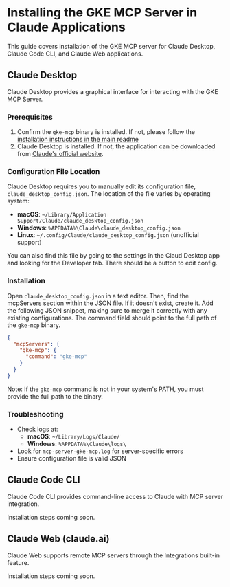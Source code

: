 # Installing the GKE MCP Server in Claude Applications

This guide covers installation of the GKE MCP server for Claude Desktop, Claude Code CLI, and Claude Web applications.

## Claude Desktop

Claude Desktop provides a graphical interface for interacting with the GKE MCP Server.

### Prerequisites

1. Confirm the `gke-mcp` binary is installed. If not, please follow the [installation instructions in the main readme](../../README.md#install-the-mcp-server)
2. Claude Desktop is installed. If not, the application can be downloaded from [Claude's official website](https://claude.ai/download).

### Configuration File Location
Claude Desktop requires you to manually edit its configuration file, `claude_desktop_config.json`.
The location of the file varies by operating system:
- **macOS**: `~/Library/Application Support/Claude/claude_desktop_config.json`
- **Windows**: `%APPDATA%\Claude\claude_desktop_config.json`
- **Linux**: `~/.config/Claude/claude_desktop_config.json` (unofficial support)

You can also find this file by going to the settings in the Claud Desktop app and looking for the Developer tab. There should be a button to edit config.

### Installation
Open `claude_desktop_config.json` in a text editor. Then, find the mcpServers section within the JSON file. If it doesn't exist,
create it. Add the following JSON snippet, making sure to merge it correctly with any existing configurations. The command field
should point to the full path of the `gke-mcp` binary.
```json
{
  "mcpServers": {
    "gke-mcp": {
      "command": "gke-mcp"
    }
  }
}
```
Note: If the `gke-mcp` command is not in your system's PATH, you must provide the full path to the binary.
### Troubleshooting
- Check logs at:
  - **macOS**: `~/Library/Logs/Claude/`
  - **Windows**: `%APPDATA%\Claude\logs\`
- Look for `mcp-server-gke-mcp.log` for server-specific errors
- Ensure configuration file is valid JSON

## Claude Code CLI

Claude Code CLI provides command-line access to Claude with MCP server integration.

Installation steps coming soon.

## Claude Web (claude.ai)

Claude Web supports remote MCP servers through the Integrations built-in feature.

Installation steps coming soon.